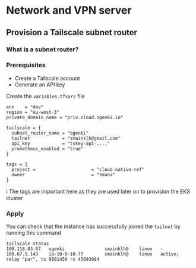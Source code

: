 # Network and VPN server


## Provision a Tailscale subnet router

### What is a subnet router?

### Prerequisites
* Create a Tailscale account
* Generate an API key

Create the `variables.tfvars` file

```hcl
env    = "dev"
region = "eu-west-3"
private_domain_name = "priv.cloud.ogenki.io"

tailscale = {
  subnet_router_name = "ogenki"
  tailnet            = "smainklh@gmail.com"
  api_key            = "tskey-api-...."
  prometheus_enabled = "true"
}

tags = {
  project =                     = "cloud-native-ref"
  owner                         = "Smana"
}
```

ℹ️ The tags are important here as they are used later on to provision the EKS cluster

### Apply

You can check that the instance has successfully joined the `tailnet` by running this command

```console
tailscale status
100.118.83.67   ogenki               smainklh@    linux   -
100.67.5.143    ip-10-0-10-77        smainklh@    linux   active; relay "par", tx 9881456 rx 45693984
```
